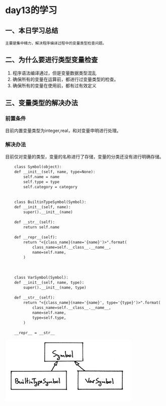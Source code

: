 # day13的学习
## 一、本日学习总结
    主要是集中精力，解决程序编译过程中的变量类型检查问题。
## 二、为什么要进行类型变量检查
1. 程序语法编译通过，但是变量数据类型混乱
2. 确保所有的变量在运算前，都进行过变量类型的检查。
3. 确保所有的变量在使用前，都有过有效定义
## 三、变量类型的解决办法
### 前置条件
目前内置变量类型为integer,real，和对变量申明进行处理。
### 解决办法
目前仅对变量的类型，变量的名称进行了存储，变量的分类还没有进行明确存储。

```
    class Symbol(object):
    def __init__(self, name, type=None):
        self.name = name
        self.type = type
        self.category = category
    
    
    class BuiltinTypeSymbol(Symbol):
    def __init__(self, name):
        super().__init__(name)

    def __str__(self):
        return self.name

    def __repr__(self):
        return "<{class_name}(name='{name}')>".format(
            class_name=self.__class__.__name__,
            name=self.name,
        )
        
    
    
    class VarSymbol(Symbol):
    def __init__(self, name, type):
        super().__init__(name, type)

    def __str__(self):
        return "<{class_name}(name='{name}', type='{type}')>".format(
            class_name=self.__class__.__name__,
            name=self.name,
            type=self.type,
        )

    __repr__ = __str__
```
![](.summary_images/bebad9cc.png)